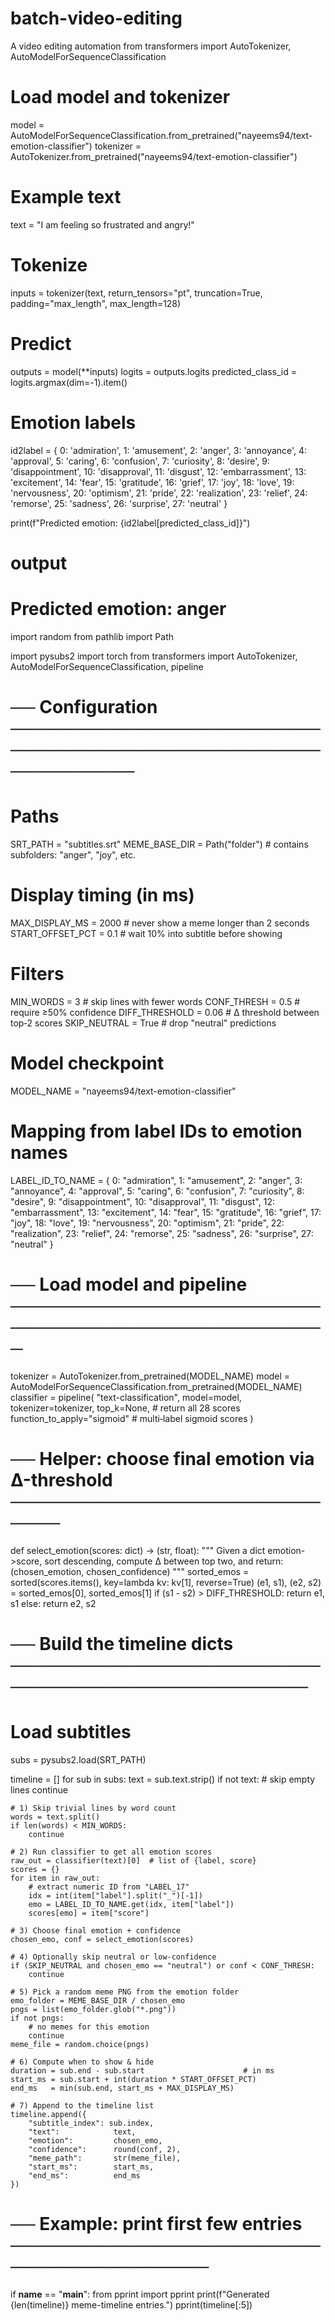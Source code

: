 # batch-video-editing
A video editing automation 
from transformers import AutoTokenizer, AutoModelForSequenceClassification

# Load model and tokenizer
model = AutoModelForSequenceClassification.from_pretrained("nayeems94/text-emotion-classifier")
tokenizer = AutoTokenizer.from_pretrained("nayeems94/text-emotion-classifier")

# Example text
text = "I am feeling so frustrated and angry!"

# Tokenize
inputs = tokenizer(text, return_tensors="pt", truncation=True, padding="max_length", max_length=128)

# Predict
outputs = model(**inputs)
logits = outputs.logits
predicted_class_id = logits.argmax(dim=-1).item()

# Emotion labels
id2label = {
    0: 'admiration', 1: 'amusement', 2: 'anger', 3: 'annoyance', 4: 'approval', 5: 'caring',
    6: 'confusion', 7: 'curiosity', 8: 'desire', 9: 'disappointment', 10: 'disapproval',
    11: 'disgust', 12: 'embarrassment', 13: 'excitement', 14: 'fear', 15: 'gratitude',
    16: 'grief', 17: 'joy', 18: 'love', 19: 'nervousness', 20: 'optimism', 21: 'pride',
    22: 'realization', 23: 'relief', 24: 'remorse', 25: 'sadness', 26: 'surprise', 27: 'neutral'
}

print(f"Predicted emotion: {id2label[predicted_class_id]}")

# output 
# Predicted emotion: anger



import random
from pathlib import Path

import pysubs2
import torch
from transformers import AutoTokenizer, AutoModelForSequenceClassification, pipeline

# ── Configuration ────────────────────────────────────────────────────────────

# Paths
SRT_PATH       = "subtitles.srt"
MEME_BASE_DIR  = Path("folder")  # contains subfolders: "anger", "joy", etc.

# Display timing (in ms)
MAX_DISPLAY_MS = 2000            # never show a meme longer than 2 seconds
START_OFFSET_PCT = 0.1           # wait 10% into subtitle before showing

# Filters
MIN_WORDS     = 3                # skip lines with fewer words
CONF_THRESH   = 0.5              # require ≥50% confidence
DIFF_THRESHOLD = 0.06            # Δ threshold between top‑2 scores
SKIP_NEUTRAL  = True             # drop "neutral" predictions

# Model checkpoint
MODEL_NAME = "nayeems94/text-emotion-classifier"

# Mapping from label IDs to emotion names
LABEL_ID_TO_NAME = {
    0: "admiration", 1: "amusement", 2: "anger", 3: "annoyance", 4: "approval",
    5: "caring", 6: "confusion", 7: "curiosity", 8: "desire", 9: "disappointment",
    10: "disapproval", 11: "disgust", 12: "embarrassment", 13: "excitement",
    14: "fear", 15: "gratitude", 16: "grief", 17: "joy", 18: "love",
    19: "nervousness", 20: "optimism", 21: "pride", 22: "realization",
    23: "relief", 24: "remorse", 25: "sadness", 26: "surprise", 27: "neutral"
}

# ── Load model and pipeline ───────────────────────────────────────────────────

tokenizer  = AutoTokenizer.from_pretrained(MODEL_NAME)
model      = AutoModelForSequenceClassification.from_pretrained(MODEL_NAME)
classifier = pipeline(
    "text-classification",
    model=model,
    tokenizer=tokenizer,
    top_k=None,                 # return all 28 scores
    function_to_apply="sigmoid" # multi‑label sigmoid scores
)

# ── Helper: choose final emotion via Δ-threshold ─────────────────────────────

def select_emotion(scores: dict) -> (str, float):
    """
    Given a dict emotion->score, sort descending,
    compute Δ between top two, and return:
      (chosen_emotion, chosen_confidence)
    """
    sorted_emos = sorted(scores.items(), key=lambda kv: kv[1], reverse=True)
    (e1, s1), (e2, s2) = sorted_emos[0], sorted_emos[1]
    if (s1 - s2) > DIFF_THRESHOLD:
        return e1, s1
    else:
        return e2, s2

# ── Build the timeline dicts ─────────────────────────────────────────────────

# Load subtitles
subs = pysubs2.load(SRT_PATH)

timeline = []
for sub in subs:
    text = sub.text.strip()
    if not text:
        # skip empty lines
        continue

    # 1) Skip trivial lines by word count
    words = text.split()
    if len(words) < MIN_WORDS:
        continue

    # 2) Run classifier to get all emotion scores
    raw_out = classifier(text)[0]  # list of {label, score}
    scores = {}
    for item in raw_out:
        # extract numeric ID from "LABEL_17"
        idx = int(item["label"].split("_")[-1])
        emo = LABEL_ID_TO_NAME.get(idx, item["label"])
        scores[emo] = item["score"]

    # 3) Choose final emotion + confidence
    chosen_emo, conf = select_emotion(scores)

    # 4) Optionally skip neutral or low-confidence
    if (SKIP_NEUTRAL and chosen_emo == "neutral") or conf < CONF_THRESH:
        continue

    # 5) Pick a random meme PNG from the emotion folder
    emo_folder = MEME_BASE_DIR / chosen_emo
    pngs = list(emo_folder.glob("*.png"))
    if not pngs:
        # no memes for this emotion
        continue
    meme_file = random.choice(pngs)

    # 6) Compute when to show & hide
    duration = sub.end - sub.start                      # in ms
    start_ms = sub.start + int(duration * START_OFFSET_PCT)
    end_ms   = min(sub.end, start_ms + MAX_DISPLAY_MS)

    # 7) Append to the timeline list
    timeline.append({
        "subtitle_index": sub.index,
        "text":            text,
        "emotion":         chosen_emo,
        "confidence":      round(conf, 2),
        "meme_path":       str(meme_file),
        "start_ms":        start_ms,
        "end_ms":          end_ms
    })

# ── Example: print first few entries ─────────────────────────────────────────

if __name__ == "__main__":
    from pprint import pprint
    print(f"Generated {len(timeline)} meme-timeline entries.")
    pprint(timeline[:5])
